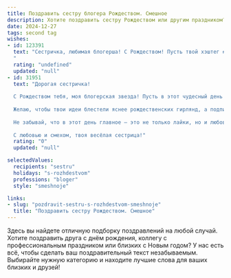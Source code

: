 ```yaml
---
title: Поздравить сестру блогера Рождеством. Смешное
description: Хотите поздравить сестру Рождеством или другим праздником? Наш ИИ создаст незабываемое поздравление, а вы обязательно выделитесь среди других.  
date: 2024-12-27
tags: second tag
wishes:
- id: 123391
  text: "Сестричка, любимая блогерша! С Рождеством! Пусть твой хэштег #рождественскоечудо станет самым вирусным, а подписчики поздравят тебя не только лайками, но и горой подарков (желательно, что потяжелее!).  Надеюсь, Дед Мороз не забудет про твой праздничный контент-план и зарядит тебя креативом на весь год!  Пусть в твоей жизни будет как можно меньше хейтеров, а только море позитива и вкусных рождественских пряников!
  "
  rating: "undefined"
  updated: "null"
- id: 31951
  text: "Дорогая сестричка!
  
  С Рождеством тебя, моя блогерская звезда! Пусть в этот чудесный день твои лайки растут так же быстро, как ледяные сосульки, и комментарии с пожеланиями сыплются, как снег в зимнюю сказку!
  
  Желаю, чтобы твои идеи блестели яснее рождественских гирлянд, а подписчики множились, как магические подарки под ёлкой! Пусть твой контент станет таким же захватывающим, как поиск самих подарков!
  
  Не забывай, что в этот день главное — это не только лайки, но и любовь, счастье и, конечно же, хорошее настроение. Так что, хватай святую корзину с кексы — делись со всеми и не забывай делать «аккуратный пост» на тему «Как правильно праздновать Рождество и не забыть про себя»!
  
  С любовью и смехом, твоя весёлая сестрица!"
  rating: "0"
  updated: "null"

selectedValues:
  recipients: "sestru"
  holidays: "s-rozhdestvom"
  professions: "bloger"
  style: "smeshnoje"

links:
- slug: "pozdravit-sestru-s-rozhdestvom-smeshnoje"
  title: "Поздравить сестру Рождеством. Смешное"
---
```


Здесь вы найдете отличную подборку поздравлений на любой случай. 
Хотите поздравить друга с днём рождения, коллегу с профессиональным праздником или близких с Новым годом? У нас есть всё, чтобы сделать ваш поздравительный текст незабываемым. Выбирайте нужную категорию и находите лучшие слова для ваших близких и друзей!
